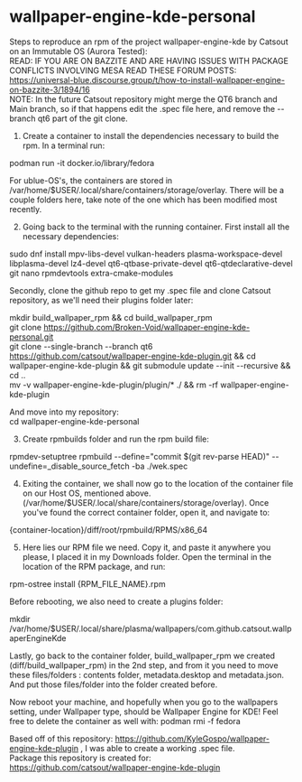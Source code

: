 # wallpaper-engine-kde-personal
Steps to reproduce an rpm of the project wallpaper-engine-kde by Catsout on an Immutable OS (Aurora Tested): \
READ: IF YOU ARE ON BAZZITE AND ARE HAVING ISSUES WITH PACKAGE CONFLICTS INVOLVING MESA READ THESE FORUM POSTS: \
https://universal-blue.discourse.group/t/how-to-install-wallpaper-engine-on-bazzite-3/1894/16 \
NOTE: In the future Catsout repository might merge the QT6 branch and Main branch, so if that happens edit the .spec file here, and remove the --branch qt6 part of the git clone. 

1. Create a container to install the dependencies necessary to build the rpm. In a terminal run:
   
podman run -it docker.io/library/fedora

For ublue-OS's, the containers are stored in /var/home/$USER/.local/share/containers/storage/overlay. There will be a couple folders here, take note of the one which has been modified most recently.

2.  Going back to the terminal with the running container. First install all the necessary dependencies:
   
sudo dnf install mpv-libs-devel vulkan-headers plasma-workspace-devel libplasma-devel lz4-devel qt6-qtbase-private-devel qt6-qtdeclarative-devel git nano rpmdevtools extra-cmake-modules

Secondly, clone the github repo to get my .spec file and clone Catsout repository, as we'll need their plugins folder later:

mkdir build_wallpaper_rpm && cd build_wallpaper_rpm \
git clone https://github.com/Broken-Void/wallpaper-engine-kde-personal.git \
git clone --single-branch --branch qt6 https://github.com/catsout/wallpaper-engine-kde-plugin.git && cd wallpaper-engine-kde-plugin && git submodule update --init --recursive && cd .. \
mv -v  wallpaper-engine-kde-plugin/plugin/* ./ && rm -rf wallpaper-engine-kde-plugin

And move into my repository: \
cd wallpaper-engine-kde-personal 

3. Create rpmbuilds folder and run the rpm build file:

rpmdev-setuptree
rpmbuild --define="commit $(git rev-parse HEAD)" --undefine=_disable_source_fetch -ba ./wek.spec 

4. Exiting the container, we shall now go to the location of the container file on our Host OS, mentioned above. (/var/home/$USER/.local/share/containers/storage/overlay). Once you've found the correct container folder, open it, and navigate to:

{container-location}/diff/root/rpmbuild/RPMS/x86_64 

5. Here lies our RPM file we need. Copy it, and paste it anywhere you please, I placed it in my Downloads folder. Open the terminal in the location of the RPM package, and run:

rpm-ostree install {RPM_FILE_NAME}.rpm

Before rebooting, we also need to create a plugins folder:

mkdir /var/home/$USER/.local/share/plasma/wallpapers/com.github.catsout.wallpaperEngineKde

Lastly, go back to the container folder, build_wallpaper_rpm we created (diff/build_wallpaper_rpm) in the 2nd step, and from it you need to move these files/folders : contents folder, metadata.desktop and metadata.json. And put those files/folder into the folder created before.

Now reboot your machine, and hopefully when you go to the wallpapers setting, under Wallpaper type, should be Wallpaper Engine for KDE! Feel free to delete the container as well with: podman rmi -f fedora

Based off of this repository: https://github.com/KyleGospo/wallpaper-engine-kde-plugin , I was able to create a working .spec file. \
Package this repository is created for: https://github.com/catsout/wallpaper-engine-kde-plugin


